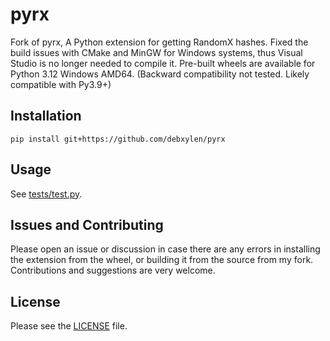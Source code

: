 # pyrx

Fork of pyrx, A Python extension for getting RandomX hashes.
Fixed the build issues with CMake and MinGW for Windows systems, thus Visual Studio is no longer needed to compile it. 
Pre-built wheels are available for Python 3.12 Windows AMD64. (Backward compatibility not tested. Likely compatible with Py3.9+)

## Installation

```
pip install git+https://github.com/debxylen/pyrx
```

## Usage

See [tests/test.py](./tests/test.py).

## Issues and Contributing

Please open an issue or discussion in case there are any errors in installing the extension from the wheel, or building it from the source from my fork.
Contributions and suggestions are very welcome.

## License

Please see the [LICENSE](./LICENSE) file.

[//]: # ( vim: set tw=80: )
